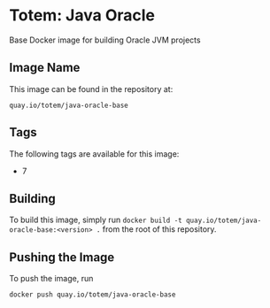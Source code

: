 Totem: Java Oracle
================

Base Docker image for building Oracle JVM projects

## Image Name

This image can be found in the repository at:

```
quay.io/totem/java-oracle-base
```

## Tags

The following tags are available for this image:
+ 7

## Building

To build this image, simply run `docker build -t quay.io/totem/java-oracle-base:<version> .` from the root of this repository.

## Pushing the Image

To push the image, run

```
docker push quay.io/totem/java-oracle-base
```
